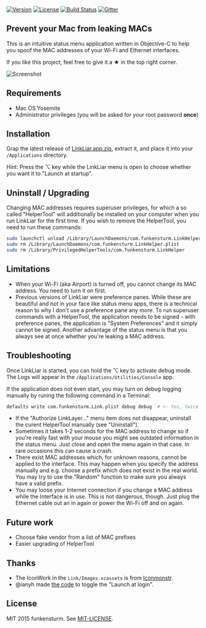 [![Version](https://img.shields.io/github/release/halo/LinkLiar.svg?style=flat&label=version)](https://github.com/halo/LinkLiar/releases)
[![License](https://img.shields.io/badge/license-MIT-blue.svg?style=flat)](https://github.com/halo/LinkLiar/blob/master/LICENSE.md)
[![Build Status](https://travis-ci.org/halo/LinkLiar.svg?branch=master)](https://travis-ci.org/halo/LinkLiar)
[![Gitter](https://badges.gitter.im/Join%20Chat.svg)](https://gitter.im/halo/LinkLiar)

## Prevent your Mac from leaking MACs

This is an intuitive status menu application written in Objective-C to help you spoof the MAC addresses of your Wi-Fi and Ethernet interfaces.

If you like this project, feel free to give it a ★ in the top right corner.

![Screenshot](https://cdn.rawgit.com/halo/LinkLiar/master/doc/screenshot_1.1.1)

## Requirements

* Mac OS Yosemite
* Administrator privileges (you will be asked for your root password **once**)

## Installation

Grap the latest release of [LinkLiar.app.zip](https://github.com/halo/LinkLiar/releases/latest), extract it, and place it into your `/Applications` directory.

Hint: Press the ⌥ key while the LinkLiar menu is open to choose whether you want it to "Launch at startup".

## Uninstall / Upgrading

Changing MAC addresses requires superuser privileges, for which a so called "HelperTool" will additionally be installed on your computer when you run LinkLiar for the first time. If you wish to remove the HelperTool, you need to run these commands:

```bash
sudo launchctl unload /Library/LaunchDaemons/com.funkensturm.LinkHelper.plist
sudo rm /Library/LaunchDaemons/com.funkensturm.LinkHelper.plist
sudo rm /Library/PrivilegedHelperTools/com.funkensturm.LinkHelper
```

## Limitations

* When your Wi-Fi (aka Airport) is turned off, you cannot change its MAC address. You need to turn it on first.
* Previous versions of LinkLiar were preference panes. While these are beautiful and not in your face like status menu apps, there is a technical reason to why I don't use a preference pane any more. To run superuser commands with a HelperTool, the application needs to be signed - with preference panes, the application is "System Preferences" and it simply cannot be signed. Another advantage of the status menu is that you always see at once whether you're leaking a MAC address.

## Troubleshooting

Once LinkLiar is started, you can hold the ⌥ key to activate debug mode. The Logs will appear in the `/Applications/Utilities/Console` app.

If the application does not even start, you may turn on debug logging manually by runing the following command in a Terminal:

```bash
defaults write com.funkensturm.Link.plist debug debug  # <- Yes, twice "debug"
```

* If the "Authorize LinkLayer..." menu item does not disappear, uninstall the curent HelperTool manually (see "Uninstall").
* Sometimes it takes 1-2 seconds for the MAC address to change so if you're really fast with your mouse you might see outdated information in the status menu. Just close and open the menu again in that case. In rare occasions this can cause a crash.
* There exist MAC addresses which, for unknown reasons, cannot be applied to the interface. This may happen when you specify the address manually and e.g. choose a prefix which does not exist in the real world. You may try to use the "Random" function to make sure you always have a valid prefix.
* You may loose your Internet connection if you change a MAC address while the Interface is in use. This is not dangerous, though. Just plug the Ethernet cable out an in again or power the Wi-Fi off and on again.

## Future work

* Choose fake vendor from a list of MAC prefixes
* Easier upgrading of HelperTool

## Thanks

* The IconWork in the `Link/Images.xcassets` is from [Iconmonstr](http://iconmonstr.com).
* @ianyh made [the code](https://github.com/ianyh/IYLoginItem) to toggle the "Launch at login".

## License

MIT 2015 funkensturm. See [MIT-LICENSE](https://github.com/halo/LinkLiar/blob/master/LICENSE.md).
